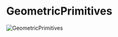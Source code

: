 # GeometricPrimitives
![GeometricPrimitives](https://github.com/AtanasG6/GeometricPrimitives/assets/92335834/a4f2d158-8450-49eb-94d0-18d622c6d4be)
